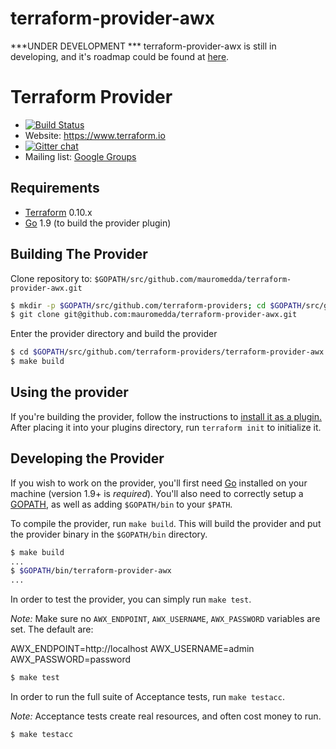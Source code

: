 # terraform-provider-awx

***UNDER DEVELOPMENT ***
terraform-provider-awx is still in developing, and it's roadmap could be found at [here](https://github.com/mauromedda/terraform-provider-awx/blob/master/ROADMAP.md).


Terraform Provider
==================

- [![Build Status](https://travis-ci.org/mauromedda/terraform-provider-awx.svg?branch=master)](https://travis-ci.org/mauromedda/terraform-provider-awx)
- Website: https://www.terraform.io
- [![Gitter chat](https://badges.gitter.im/hashicorp-terraform/Lobby.png)](https://gitter.im/hashicorp-terraform/Lobby)
- Mailing list: [Google Groups](http://groups.google.com/group/terraform-tool)


Requirements
------------

-	[Terraform](https://www.terraform.io/downloads.html) 0.10.x
-	[Go](https://golang.org/doc/install) 1.9 (to build the provider plugin)

Building The Provider
---------------------

Clone repository to: `$GOPATH/src/github.com/mauromedda/terraform-provider-awx.git`

```sh
$ mkdir -p $GOPATH/src/github.com/terraform-providers; cd $GOPATH/src/github.com/terraform-providers
$ git clone git@github.com:mauromedda/terraform-provider-awx.git
```

Enter the provider directory and build the provider

```sh
$ cd $GOPATH/src/github.com/terraform-providers/terraform-provider-awx
$ make build
```

Using the provider
----------------------
If you're building the provider, follow the instructions to [install it as a plugin.](https://www.terraform.io/docs/plugins/basics.html#installing-a-plugin) After placing it into your plugins directory,  run `terraform init` to initialize it.

Developing the Provider
---------------------------

If you wish to work on the provider, you'll first need [Go](http://www.golang.org) installed on your machine (version 1.9+ is *required*). You'll also need to correctly setup a [GOPATH](http://golang.org/doc/code.html#GOPATH), as well as adding `$GOPATH/bin` to your `$PATH`.

To compile the provider, run `make build`. This will build the provider and put the provider binary in the `$GOPATH/bin` directory.

```sh
$ make build
...
$ $GOPATH/bin/terraform-provider-awx
...
```

In order to test the provider, you can simply run `make test`.

*Note:* Make sure no `AWX_ENDPOINT`, `AWX_USERNAME`, `AWX_PASSWORD` variables are set. The default are:

AWX_ENDPOINT=http://localhost
AWX_USERNAME=admin
AWX_PASSWORD=password

```sh
$ make test
```

In order to run the full suite of Acceptance tests, run `make testacc`.

*Note:* Acceptance tests create real resources, and often cost money to run.

```sh
$ make testacc
```

